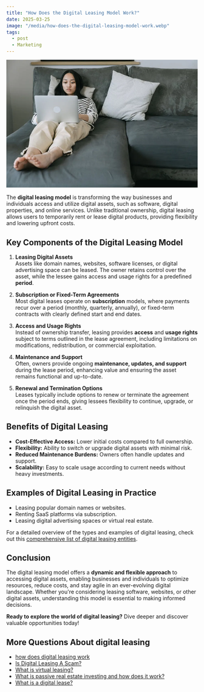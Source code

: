 ```yaml
---
title: "How Does the Digital Leasing Model Work?"
date: 2025-03-25
image: "/media/how-does-the-digital-leasing-model-work.webp"
tags:
  - post
  - Marketing
---
```


![How Does the Digital Leasing Model Work?](/media/how-does-the-digital-leasing-model-work.webp)

The **digital leasing model** is transforming the way businesses and individuals access and utilize digital assets, such as software, digital properties, and online services. Unlike traditional ownership, digital leasing allows users to temporarily rent or lease digital products, providing flexibility and lowering upfront costs.

## Key Components of the Digital Leasing Model

1. **Leasing Digital Assets**  
   Assets like domain names, websites, software licenses, or digital advertising space can be leased. The owner retains control over the asset, while the lessee gains access and usage rights for a predefined **period**.

2. **Subscription or Fixed-Term Agreements**  
   Most digital leases operate on **subscription** models, where payments recur over a period (monthly, quarterly, annually), or fixed-term contracts with clearly defined start and end dates.

3. **Access and Usage Rights**  
   Instead of ownership transfer, leasing provides **access** and **usage rights** subject to terms outlined in the lease agreement, including limitations on modifications, redistribution, or commercial exploitation.

4. **Maintenance and Support**  
   Often, owners provide ongoing **maintenance, updates, and support** during the lease period, enhancing value and ensuring the asset remains functional and up-to-date.

5. **Renewal and Termination Options**  
   Leases typically include options to renew or terminate the agreement once the period ends, giving lessees flexibility to continue, upgrade, or relinquish the digital asset.

## Benefits of Digital Leasing

- **Cost-Effective Access:** Lower initial costs compared to full ownership.
- **Flexibility:** Ability to switch or upgrade digital assets with minimal risk.
- **Reduced Maintenance Burdens:** Owners often handle updates and support.
- **Scalability:** Easy to scale usage according to current needs without heavy investments.

## Examples of Digital Leasing in Practice

- Leasing popular domain names or websites.
- Renting SaaS platforms via subscription.
- Leasing digital advertising spaces or virtual real estate.

For a detailed overview of the types and examples of digital leasing, check out this [comprehensive list of digital leasing entities](https://curiouslists.com/posts/digital-leasing).

## Conclusion

The digital leasing model offers a **dynamic and flexible approach** to accessing digital assets, enabling businesses and individuals to optimize resources, reduce costs, and stay agile in an ever-evolving digital landscape. Whether you're considering leasing software, websites, or other digital assets, understanding this model is essential to making informed decisions.

**Ready to explore the world of digital leasing?** Dive deeper and discover valuable opportunities today!

## More Questions About digital leasing

- [how does digital leasing work](/posts/how-does-digital-leasing-work)
- [Is Digital Leasing A Scam?](/posts/is-digital-leasing-a-scam)
- [What is virtual leasing?](/posts/what-is-virtual-leasing)
- [What is passive real estate investing and how does it work?](/posts/what-is-passive-real-estate-investing-and-how-does)
- [What is a digital lease?](/posts/what-is-a-digital-lease)
